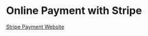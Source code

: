 # Online Payment with Stripe

<a href="https://stripe.com/en-bg" target="_blank"> Stripe Payment Website</a>
